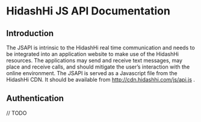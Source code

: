 # HidashHi JS API Documentation #

## Introduction ##

The JSAPI is intrinsic to the HidashHi real time communication and needs to be integrated into an application website to make use of the HidashHi resources.
The applications may send and receive text messages, may place and receive calls, and should mitigate the user’s interaction with the online environment.
The JSAPI is served as a Javascript file from the HidashHi CDN. It should be available from http://cdn.hidashhi.com/js/api.js .

## Authentication ##

// TODO
